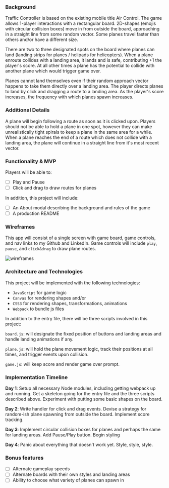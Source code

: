 ### Background

Traffic Controller is based on the existing mobile title Air Control. The game allows 1-player interactions with a rectangular board. 2D-shapes (emojis with circular collision boxes) move in from outside the board, approaching in a straight line from some random vector. Some planes travel faster than others and/or have a different size.

There are two to three designated spots on the board where planes can land (landing strips for planes / helipads for helicopters). When a plane enroute collides with a landing area, it lands and is safe, contributing +1 the player's score. At all other times a plane has the potential to collide with another plane which would trigger game over.

Planes cannot land themselves even if their random approach vector happens to take them directly over a landing area. The player directs planes to land by click and dragging a route to a landing area. As the player's score increases, the frequency with which planes spawn increases.

### Additional Details

A plane will begin following a route as soon as it is clicked upon. Players should not be able to hold a plane in one spot, however they can make unrealistically tight spirals to keep a plane in the same area for a while. When a plane reaches the end of a route which does not collide with a landing area, the plane will continue in a straight line from it's most recent vector.

### Functionality & MVP

Players will be able to:

- [ ] Play and Pause
- [ ] Click and drag to draw routes for planes

In addition, this project will include:

- [ ] An About modal describing the background and rules of the game
- [ ] A production README

### Wireframes

This app will consist of a single screen with game board, game controls, and nav links to my Github and LinkedIn. Game controls will include `play`, `pause`, and `click&drag` to draw plane routes.

![wireframes](https://github.com/thejeremyjohn/Air-Traffic-Controller/blob/master/air_traffic_controller.png)

### Architecture and Technologies

This project will be implemented with the following technologies:

- `JavaScript` for game logic
- `Canvas` for rendering shapes and/or
- `CSS3` for rendering shapes, transformations, animations
- `Webpack` to bundle js files

In addition to the entry file, there will be three scripts involved in this project:

`board.js`: will designate the fixed position of buttons and landing areas and handle landing animations if any.

`plane.js`: will hold the plane movement logic, track their positions at all times, and trigger events upon collision.

`game.js`: will keep score and render game over prompt.

### Implementation Timeline

**Day 1**: Setup all necessary Node modules, including getting webpack up and running. Get a skeleton going for the entry file and the three scripts described above. Experiment with putting some basic shapes on the board.

**Day 2**: Write handler for click and drag events. Devise a strategy for random-ish plane spawning from outside the board. Implement score tracking.

**Day 3**: Implement circular collision boxes for planes and perhaps the same for landing areas. Add Pause/Play button. Begin styling

**Day 4**: Panic about everything that doesn't work yet. Style, style, style.

### Bonus features

- [ ] Alternate gameplay speeds
- [ ] Alternate boards with their own styles and landing areas
- [ ] Ability to choose what variety of planes can spawn in
